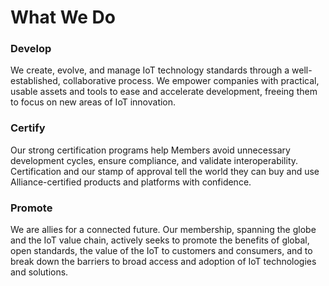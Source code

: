 # What We Do

### Develop

We create, evolve, and manage IoT technology standards through a well-established, collaborative process. We empower companies with practical, usable assets and tools to ease and accelerate development, freeing them to focus on new areas of IoT innovation.

### Certify

Our strong certification programs help Members avoid unnecessary development cycles, ensure compliance, and validate interoperability. Certification and our stamp of approval tell the world they can buy and use Alliance-certified products and platforms with confidence.

### Promote

We are allies for a connected future. Our membership, spanning the globe and the IoT value chain, actively seeks to promote the benefits of global, open standards, the value of the IoT to customers and consumers, and to break down the barriers to broad access and adoption of IoT technologies and solutions.
